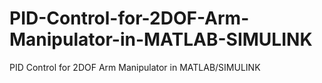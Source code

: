 # PID-Control-for-2DOF-Arm-Manipulator-in-MATLAB-SIMULINK
PID Control for 2DOF Arm Manipulator in MATLAB/SIMULINK
